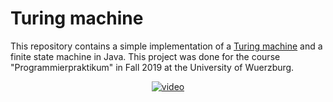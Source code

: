 # Turing machine

This repository contains a simple implementation of a [Turing machine](https://en.wikipedia.org/wiki/Turing_machine) and a finite state machine in Java.
This project was done for the course "Programmierpraktikum" in Fall 2019 at the University of Wuerzburg.

<div align="center">
  <a href="https://www.youtube.com/watch?v=gJQTFhkhwPA"><img src="https://www.youtube.com/watch?v=gJQTFhkhwPA/0.jpg" alt="video"></a>
</div>
